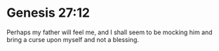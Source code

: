 # Genesis 27:12

Perhaps my father will feel me, and I shall seem to be mocking him and bring a curse upon myself and not a blessing.
